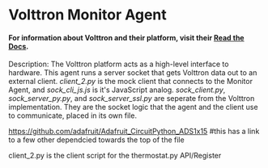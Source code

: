 # Volttron Monitor Agent
#### For information about Volttron and their platform, visit their [Read the Docs](https://volttron.readthedocs.io/en/develop/index.html).   

Description: The Volttron platform acts as a high-level interface to hardware. This agent runs a server socket that gets Volttron data out to an external client. _client_2.py_ is the mock client that connects to the Monitor Agent, and _sock_cli_js.js_ is it's JavaScript analog. _sock_client.py_, _sock_server_py.py_, and _sock_server_ssl.py_ are seperate from the Volttron implementation. They are the socket logic that the agent and the client use to communicate, placed in its own file.  

https://github.com/adafruit/Adafruit_CircuitPython_ADS1x15
#this has a link to a few other dependcied towards the top of the file

client_2.py is the client script for the thermostat.py API/Register

